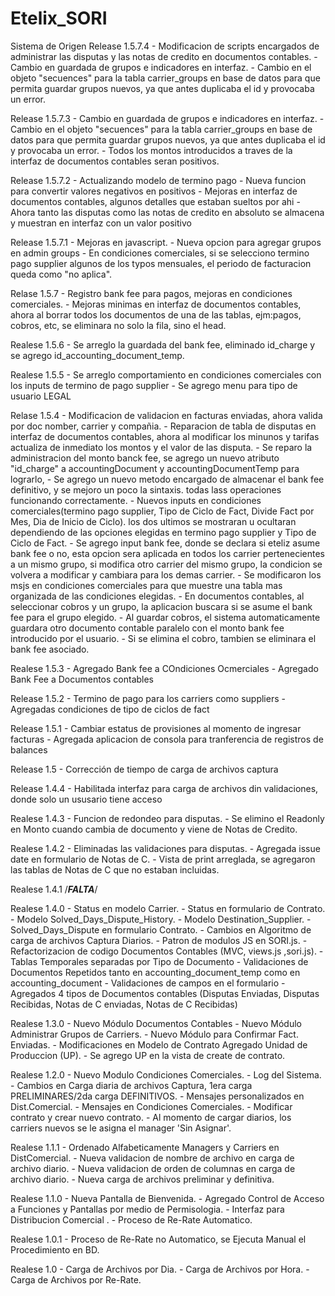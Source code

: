 ﻿Etelix_SORI
===========

Sistema de Origen
Release 1.5.7.4
	- Modificacion de scripts encargados de administrar las disputas y las notas de credito en documentos contables.
	- Cambio en guardada de grupos e indicadores en interfaz.
	- Cambio en el objeto "secuences" para la tabla carrier_groups en base de datos para que permita guardar grupos nuevos, ya que antes duplicaba el id y provocaba un error.

Release 1.5.7.3
	- Cambio en guardada de grupos e indicadores en interfaz.
	- Cambio en el objeto "secuences" para la tabla carrier_groups en base de datos para que permita guardar grupos nuevos, ya que antes duplicaba el id y provocaba un error.
	- Todos los montos introducidos a traves de la interfaz de documentos contables seran positivos.

Release 1.5.7.2
	- Actualizando modelo de termino pago
	- Nueva funcion para convertir valores negativos en positivos
	- Mejoras en interfaz de documentos contables, algunos detalles que estaban sueltos por ahi
	- Ahora tanto las disputas como las notas de credito en absoluto se almacena y muestran en interfaz con un valor positivo

Release 1.5.7.1
	- Mejoras en javascript.
	- Nueva opcion para agregar grupos en admin groups
	- En condiciones comerciales, si se selecciono termino pago supplier algunos de los typos mensuales, el periodo de facturacion queda como "no aplica". 

Relase 1.5.7
	- Registro bank fee para pagos, mejoras en condiciones comerciales.
	- Mejoras minimas en interfaz de documentos contables, ahora al borrar todos los documentos de una de las tablas, ejm:pagos, cobros, etc, se eliminara no solo la fila, sino el head.

Realese 1.5.6
	- Se arreglo la guardada del bank fee, eliminado id_charge y se agrego id_accounting_document_temp.

Realese 1.5.5
	- Se arreglo comportamiento en condiciones comerciales con los inputs de termino de pago supplier
	- Se agrego menu para tipo de usuario LEGAL

Relase 1.5.4
	- Modificacion de validacion en facturas enviadas, ahora valida por doc nomber, carrier y compañia.
	- Reparacion de tabla de disputas en interfaz de documentos contables, ahora al modificar los minunos y tarifas actualiza de inmediato los montos y el valor de las disputa.
	- Se reparo la administracion del monto banck fee, se agrego un nuevo atributo "id_charge" a accountingDocument y accountingDocumentTemp para lograrlo, 
	- Se agrego un nuevo metodo encargado de almacenar el bank fee definitivo, y se mejoro un poco la sintaxis. todas lass operaciones funcionando correctamente.
	- Nuevos inputs en condiciones comerciales(termino pago supplier, Tipo de Ciclo de Fact, Divide Fact por Mes, Dia de Inicio de Ciclo). los dos ultimos  se mostraran u ocultaran dependiendo de las opciones elegidas en termino pago supplier y Tipo de Ciclo de Fact.
	- Se agrego input bank fee, donde se declara si eteliz asume bank fee o no, esta opcion sera aplicada en todos los carrier pertenecientes a un mismo grupo, si modifica otro carrier del mismo grupo, la condicion se volvera a modificar y cambiara para los demas carrier.
	- Se modificaron los msjs en condiciones comerciales para que muestre una tabla mas organizada de las condiciones elegidas.
	- En documentos contables, al seleccionar cobros y un grupo, la aplicacion buscara si se asume el bank fee para el grupo elegido.
	- Al guardar cobros, el sistema automaticamente guardara otro documento contable paralelo con el monto bank fee introducido por el usuario.
	- Si se elimina el cobro, tambien se eliminara el bank fee asociado.

Realese 1.5.3
	- Agregado Bank fee a COndiciones Ocmerciales
	- Agregado Bank Fee a Documentos contables

Release 1.5.2
	- Termino de pago para los carriers como suppliers
	- Agregadas condiciones de tipo de ciclos de fact

Release 1.5.1
	- Cambiar estatus de provisiones al momento de ingresar facturas
	- Agregada aplicacion de consola para tranferencia de registros de balances

Release 1.5
	- Corrección de tiempo de carga de archivos captura

Release 1.4.4
	- Habilitada interfaz para carga de archivos din validaciones, donde solo un ususario tiene acceso

Realese 1.4.3
	- Funcion de redondeo para disputas.
	- Se elimino el Readonly en Monto cuando cambia de documento y viene de Notas de Credito.

Realese 1.4.2
	- Eliminadas las validaciones para disputas.
	- Agregada issue date en formulario de Notas de C.
	- Vista de print arreglada, se agregaron las tablas de Notas de C que no estaban incluidas.

Realese 1.4.1
	/***FALTA***/

Realese 1.4.0
	- Status en modelo Carrier.
	- Status en formulario de Contrato.
	- Modelo Solved_Days_Dispute_History.
	- Modelo Destination_Supplier.
	- Solved_Days_Dispute en formulario Contrato.
	- Cambios en Algoritmo de carga de archivos Captura Diarios.
	- Patron de modulos JS en SORI.js.
	- Refactorizacion de codigo Documentos Contables (MVC, views.js ,sori.js).
	- Tablas Temporales separadas por Tipo de Documento
	- Validaciones de Documentos Repetidos tanto en accounting_document_temp como en accounting_document
	- Validaciones de campos en el formulario
	- Agregados 4 tipos de Documentos contables (Disputas Enviadas, Disputas Recibidas, Notas de C enviadas, Notas de C Recibidas)

Realese 1.3.0
	- Nuevo Módulo Documentos Contables 
	- Nuevo Módulo Administrar Grupos de Carriers.
	- Nuevo Módulo para Confirmar Fact. Enviadas.
	- Modificaciones en Modelo de Contrato Agregado Unidad de Produccion (UP).
	- Se agrego UP en la vista de create de contrato.

Realese 1.2.0
	- Nuevo Modulo Condiciones Comerciales.
	- Log del Sistema.
	- Cambios en Carga diaria de archivos Captura, 1era carga PRELIMINARES/2da carga DEFINITIVOS.
	- Mensajes personalizados en Dist.Comercial.
	- Mensajes en Condiciones Comerciales.
	- Modificar contrato y crear nuevo contrato.
	- Al momento de cargar diarios, los carriers nuevos se le asigna el manager 'Sin Asignar'.

Realese 1.1.1
	- Ordenado Alfabeticamente Managers y Carriers en DistComercial.
	- Nueva validacion de nombre de archivo en carga de archivo diario.
	- Nueva validacion de orden de columnas en carga de archivo diario.
	- Nueva carga de archivos preliminar y definitiva.

Realese 1.1.0
	- Nueva Pantalla de Bienvenida.
	- Agregado Control de Acceso a Funciones y Pantallas por medio de Permisologia.
	- Interfaz para Distribucion Comercial .
	- Proceso de Re-Rate Automatico.

Realese 1.0.1
	- Proceso de Re-Rate no Automatico, se Ejecuta Manual el Procedimiento en BD.

Realese 1.0
	- Carga de Archivos por Dia.
	- Carga de Archivos por Hora.
	- Carga de Archivos por Re-Rate.
